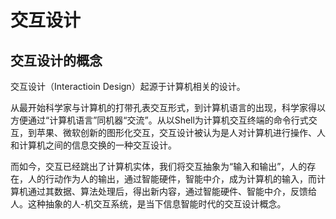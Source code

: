 # 交互设计

## 交互设计的概念

交互设计（Interactioin Design）起源于计算机相关的设计。

从最开始科学家与计算机的打带孔表交互形式，到计算机语言的出现，科学家得以方便通过“计算机语言”同机器“交流”。从以Shell为计算机交互终端的命令行式交互，到苹果、微软创新的图形化交互，交互设计被认为是人对计算机进行操作、人和计算机之间的信息交换的一种交互设计。

而如今，交互已经跳出了计算机实体，我们将交互抽象为“输入和输出”，人的存在，人的行动作为人的输出，通过智能硬件，智能中介，成为计算机的输入，而计算机通过其数据、算法处理后，得出新内容，通过智能硬件、智能中介，反馈给人。这种抽象的人-机交互系统，是当下信息智能时代的交互设计概念。


